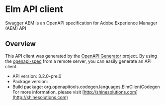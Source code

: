 # Elm API client

Swagger AEM is an OpenAPI specification for Adobe Experience Manager (AEM) API

## Overview
This API client was generated by the [OpenAPI Generator](https://openapi-generator.tech) project. By using the [openapi-spec](https://github.com/OAI/OpenAPI-Specification) from a remote server, you can easily generate an API client.

- API version: 3.2.0-pre.0
- Package version: 
- Build package: org.openapitools.codegen.languages.ElmClientCodegen
For more information, please visit [http://shinesolutions.com](http://shinesolutions.com)
